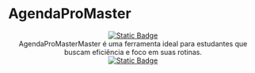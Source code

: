 # AgendaProMaster
<div align="center">
<a href="https://kaneesell.github.io/AgendaProMaster/">
<img alt="Static Badge" src="https://capsule-render.vercel.app/api?type=waving&height=200&color=gradient&text=AgendaProMaster">
</a><br>
AgendaProMasterMaster é uma ferramenta ideal para estudantes que buscam eficiência e foco em suas rotinas.
<br>
<a href="https://kaneesell.github.io/AgendaProMaster/">
<img alt="Static Badge" src="https://img.shields.io/badge/Ir_para_P%C3%A1gina-AgendaProMaster-brightgreen?link=https%3A%2F%2Fkaneesell.github.io%2FAgendaProMaster%2F">
</a>
</div>
